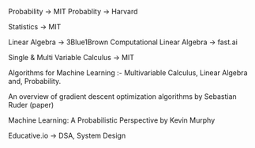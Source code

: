 Probability -> MIT 
Probablity -> Harvard

Statistics -> MIT 

Linear Algebra -> 3Blue1Brown
Computational Linear Algebra -> fast.ai 


Single & Multi Variable Calculus -> MIT 

Algorithms for Machine Learning :- Multivariable Calculus, Linear Algebra and, Probability.

An overview of gradient descent optimization algorithms by Sebastian Ruder (paper)

Machine Learning: A Probabilistic Perspective by Kevin Murphy

Educative.io -> DSA, System Design
